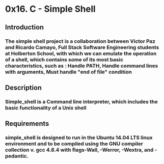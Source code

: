# 0x16. C - Simple Shell
## Introduction
### The simple shell project is a collaboration between Victor Paz and Ricardo Camayo, Full Stack Software Engineering students at Holberton School, with which we can emulate the operation of a shell, which contains some of its most basic characteristics, such as : Handle PATH, Handle command lines with arguments, Must handle "end of file" condition

## Description
### Simple_shell is a Command line interpreter, which includes the basic functionality of a Unix shell

## Requirements
### simple_shell is designed to run in the Ubuntu 14.04 LTS linux environment and to be compiled using the GNU compiler collection v. gcc 4.8.4 with flags-Wall, -Werror, -Wextra, and -pedantic.
